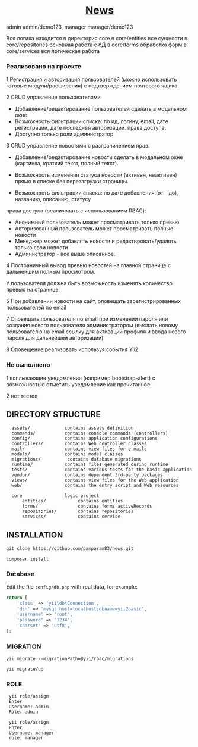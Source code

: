 <p align="center">
    <a href="http://news.pamdev.ru" target="_blank">
        <h1 align="center">News</h1>
    </a>    
    admin admin/demo123, manager manager/demo123
</p>

Вся логика находится в директория core
в  core/entities все сущности 
в  core/repositories основная работа с бД
в  core/forms обработка форм
в  core/services вся логическая работа


### Реализовано на проекте

1 Регистрация и авторизация пользователей (можно использовать готовые
модули/расширения) с подтверждением почтового ящика.

2 CRUD управление пользователями
- Добавление/редактирование пользователей сделать в модальном окне.
- Возможность фильтрации списка: по ид, логину, email, дате регистрации, дате последней
авторизации. 
права доступа:
- Доступно только роли администратор

3 CRUD управление новостями с разграничением прав.
- Добавление/редактирование новости сделать в модальном окне (картинка, краткий текст,
полный текст).

- Возможность изменения статуса новости (активен, неактивен) прямо в списке без
перезагрузки страницы.
- Возможность фильтрации списка: по дате добавления (от – до), названию, описанию,
статусу

права доступа (реализовать с использованием RBAC):
- Анонимный пользователь может просматривать только превью 
- Авторизованный пользователь может просматривать полные новости 
- Менеджер может добавлять новости и редактировать/удалять только свои новости
- Администратор - все выше описанное. 

4 Постраничный вывод превью новостей на главной странице с дальнейшим полным
просмотром. 

У пользователя должна быть возможность изменять количество превью на
странице.

5 При добавлении новости на сайт, оповещать зарегистрированных пользователей по email 

7 Оповещать пользователя по email при изменении пароля или создания нового
пользователя администратором (выслать новому пользователю на email ссылку для
активации профиля и ввода нового пароля для дальнейшей авторизации)

8 Оповещение реализовать используя события Yii2

### Не выполнено
1 всплывающие уведомления (например bootstrap-alert) с возможностью отметить
уведомление как прочитанное.

2 нет тестов


DIRECTORY STRUCTURE
-------------------

      assets/             contains assets definition
      commands/           contains console commands (controllers)
      config/             contains application configurations
      controllers/        contains Web controller classes
      mail/               contains view files for e-mails
      models/             contains model classes
      migrations/          contains database migrations
      runtime/            contains files generated during runtime
      tests/              contains various tests for the basic application
      vendor/             contains dependent 3rd-party packages
      views/              contains view files for the Web application
      web/                contains the entry script and Web resources
      
      core                logic project                     
          entities/            contains entities
          forms/               contains forms activeRecords
          repositories/        contains repositories
          services/            contains service 


INSTALLATION
------------

~~~
git clone https://github.com/pamparam83/news.git
~~~


~~~
composer install
~~~



### Database

Edit the file `config/db.php` with real data, for example:

```php
return [
    'class' => 'yii\db\Connection',
    'dsn' => 'mysql:host=localhost;dbname=yii2basic',
    'username' => 'root',
    'password' => '1234',
    'charset' => 'utf8',
];
```

### MIGRATION
~~~
yii migrate --migrationPath=@yii/rbac/migrations

yii migrate/up
~~~
### ROLE
~~~
 yii role/assign 
 Enter
 Username: admin
 Role: admin
 
 yii role/assign 
 Enter
 Username: manager
 role: manager
~~~